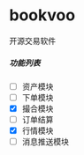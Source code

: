 # bookvoo
开源交易软件

##### 功能列表
  - [ ] 资产模块
  - [ ] 下单模块
  - [x] 撮合模块
  - [ ] 订单结算
  - [x] 行情模块
  - [ ] 消息推送模块
